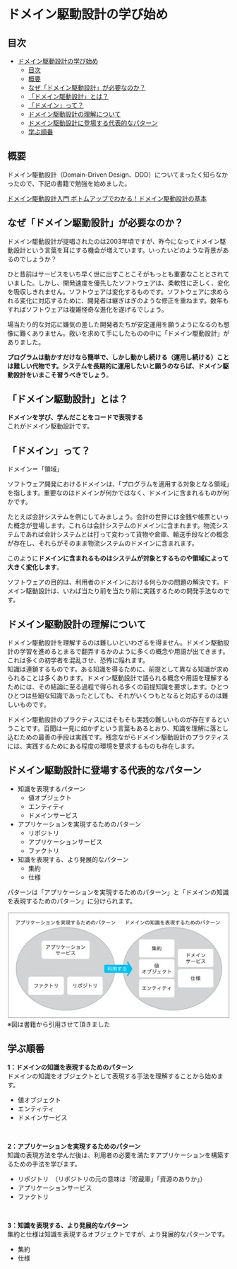 # ドメイン駆動設計の学び始め

## 目次

- [ドメイン駆動設計の学び始め](#ドメイン駆動設計の学び始め)
  - [目次](#目次)
  - [概要](#概要)
  - [なぜ「ドメイン駆動設計」が必要なのか？](#なぜドメイン駆動設計が必要なのか)
  - [「ドメイン駆動設計」とは？](#ドメイン駆動設計とは)
  - [「ドメイン」って？](#ドメインって)
  - [ドメイン駆動設計の理解について](#ドメイン駆動設計の理解について)
  - [ドメイン駆動設計に登場する代表的なパターン](#ドメイン駆動設計に登場する代表的なパターン)
  - [学ぶ順番](#学ぶ順番)

## 概要

ドメイン駆動設計（Domain-Driven Design、DDD）についてまったく知らなかったので、下記の書籍で勉強を始めました。  

[ドメイン駆動設計入門 ボトムアップでわかる！ドメイン駆動設計の基本](https://www.amazon.co.jp/dp/B082WXZVPC)

## なぜ「ドメイン駆動設計」が必要なのか？

ドメイン駆動設計が提唱されたのは2003年頃ですが、昨今になってドメイン駆動設計という言葉を耳にする機会が増えています。いったいどのような背景があるのでしょうか？  

ひと昔前はサービスをいち早く世に出すことこそがもっとも重要なこととされていました。しかし、開発速度を優先したソフトウェアは、柔軟性に乏しく、変化を吸収しきれません。ソフトウェアは変化するものです。ソフトウェアに求められる変化に対応するために、開発者は継ぎはぎのような修正を重ねます。数年もすればソフトウェアは複雑怪奇な進化を遂げるでしょう。  

場当たり的な対応に嫌気の差した開発者たちが安定運用を願うようになるのも想像に難くありません。救いを求めて手にしたものの中に「ドメイン駆動設計」がありました。  

**プログラムは動かすだけなら簡単で、しかし動かし続ける（運用し続ける）ことは難しい代物です。システムを長期的に運用したいと願うのならば、ドメイン駆動設計をいまこそ習うべきでしょう**。  

## 「ドメイン駆動設計」とは？

**ドメインを学び、学んだことをコードで表現する**  
これがドメイン駆動設計です。  

## 「ドメイン」って？

ドメイン＝「領域」  

ソフトウェア開発におけるドメインは、「プログラムを適用する対象となる領域」を指します。重要なのはドメインが何かではなく、ドメインに含まれるものが何かです。  

たとえば会計システムを例にしてみましょう。会計の世界には金銭や帳票といった概念が登場します。これらは会計システムのドメインに含まれます。物流システムであれば会計システムとは打って変わって貨物や倉庫、輸送手段などの概念が存在し、それらがそのまま物流システムのドメインに含まれます。  

このように**ドメインに含まれるものはシステムが対象とするものや領域によって大きく変化します**。  

ソフトウェアの目的は、利用者のドメインにおける何らかの問題の解決です。ドメイン駆動設計は、いわば当たり前を当たり前に実践するための開発手法なのです。  

## ドメイン駆動設計の理解について

ドメイン駆動設計を理解するのは難しいといわざるを得ません。ドメイン駆動設計の学習を進めるとまるで翻弄するかのように多くの概念や用語が出てきます。これは多くの初学者を混乱させ、恐怖に陥れます。  
知識は連鎖するものです。ある知識を得るために、前提として異なる知識が求められることは多くあります。ドメイン駆動設計で語られる概念や用語を理解するためには、その結論に至る過程で得られる多くの前提知識を要求します。ひとつひとつは些細な知識であったとしても、それがいくつもとなると対応するのは難しいものです。  

ドメイン駆動設計のプラクティスにはそもそも実践の難しいものが存在するということです。百聞は一見に如かずという言葉もあるとおり、知識を理解に落とし込むための最善の手段は実践です。残念ながらドメイン駆動設計のプラクティスには、実践するためにある程度の環境を要求するものも存在します。  

## ドメイン駆動設計に登場する代表的なパターン

- 知識を表現するパターン
  + 値オブジェクト
  + エンティティ
  + ドメインサービス
- アプリケーションを実現するためのパターン
  + リポジトリ
  + アプリケーションサービス
  + ファクトリ
- 知識を表現する、より発展的なパターン
  + 集約
  + 仕様

パターンは「アプリケーションを実現するためのパターン」と「ドメインの知識を表現するためのパターン」に分けられます。

![alt text](pict/01_DDD入門_学び始め_01.jpg)  
※図は書籍から引用させて頂きました  

## 学ぶ順番

**1：ドメインの知識を表現するためのパターン**  
ドメインの知識をオブジェクトとして表現する手法を理解することから始めます。  

  - 値オブジェクト
  - エンティティ
  - ドメインサービス

<br />

**2：アプリケーションを実現するためのパターン**  
知識の表現方法を学んだ後は、利用者の必要を満たすアプリケーションを構築するための手法を学びます。  

  - リポジトリ　（リポジトリの元の意味は「貯蔵庫」「資源のありか」）
  - アプリケーションサービス
  - ファクトリ

<br />

**3：知識を表現する、より発展的なパターン**  
集約と仕様は知識を表現するオブジェクトですが、より発展的なパターンです。  

  - 集約
  - 仕様
